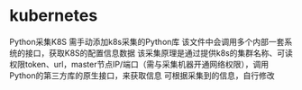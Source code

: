 # kubernetes
Python采集K8S
需手动添加k8s采集的Python库
该文件中会调用多个内部一套系统的接口，获取K8S的配置信息数据
该采集原理是通过提供k8s的集群名称、可读权限token、url，master节点IP/端口（需与采集机器开通网络权限），调用Python的第三方库的原生接口，来获取信息
可根据采集到的信息，自行修改

